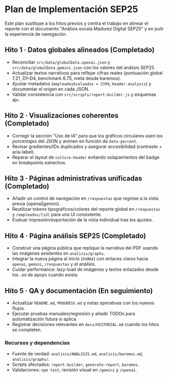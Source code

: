 # Plan de Implementación SEP25

Este plan sustituye a los hitos previos y centra el trabajo en alinear el reporte con el documento "Análisis escala Madurez Digital SEP25" y en pulir la experiencia de navegación.

## Hito 1 · Datos globales alineados (Completado)
- Reconciliar `src/data/globalData.openai.json` y `src/data/globalData.gemini.json` con los valores del análisis SEP25.
- Actualizar textos narrativos para reflejar cifras reales (puntuación global 7.21, D1–D4, benchmark 6.75, meta desde baremos).
- Ajustar metadatos (`empleadosEvaluados = 2399`, `header.analysis`) y documentar el origen en cada JSON.
- Validar consistencia con `src/scripts/report-builder.js` y esquemas ajv.

## Hito 2 · Visualizaciones coherentes (Completado)
- Corregir la sección "Uso de IA" para que los gráficos circulares usen los porcentajes del JSON y animen en función de `data-percent`.
- Revisar gradientes/IDs duplicados y asegurar accesibilidad (contraste + aria-label).
- Reparar el layout de `culture-header` evitando solapamientos del badge en breakpoints estrechos.

## Hito 3 · Páginas administrativas unificadas (Completado)
- Añadir un control de navegación en `/respuestas` que regrese a la vista previa (openai|gemini).
- Reutilizar tokens tipográficos/colores del reporte global en `/respuestas` y `/empleados/[id]` para una UI consistente.
- Evaluar impresión/exportación de la vista individual tras los ajustes.

## Hito 4 · Página análisis SEP25 (Completado)
- Construir una página pública que replique la narrativa del PDF usando las imágenes existentes en `analisis/graphs`.
- Integrar la nueva página al inicio (index) con enlaces claros hacia `openai`, `gemini`, `/respuestas` y el análisis.
- Cuidar performance: lazy-load de imágenes y textos enlazados desde los `.md` de apoyo cuando exista.

## Hito 5 · QA y documentación (En seguimiento)
- Actualizar `README.md`, `PROGRESS.md` y notas operativas con los nuevos flujos.
- Ejecutar pruebas manuales/regresión y añadir TODOs para automatización futura si aplica.
- Registrar decisiones relevantes en `docs/HISTORIAL.md` cuando los hitos se completen.

### Recursos y dependencias
- Fuente de verdad: `analisis/ANALISIS.md`, `analisis/baremos.md`, `analisis/graphs/`.
- Scripts afectados: `report-builder`, `generate-report`, `baremos`.
- Validaciones: `npm test`, revisión visual en `/gemini` y `/openai`.
